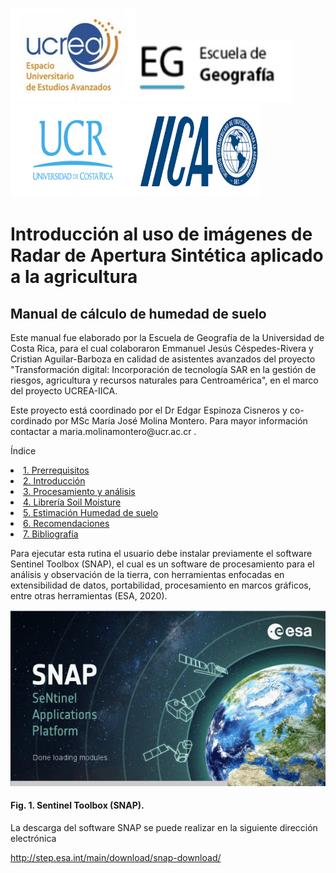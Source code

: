 <img src="ucrea.jpg" width="200" height="150"><img src="eg.jpg" width="250" height="100"><img src="ucr.jpg" width="200" height="150"><img src="iica.png" width="200" height="150">

<h1>Introducción al uso de imágenes de Radar de Apertura Sintética aplicado a la agricultura</h1> 
<h2>Manual de cálculo de humedad de suelo</h2> 

<p>Este manual fue elaborado por la Escuela de Geografía de la Universidad de Costa Rica, para el cual colaboraron Emmanuel Jesús Céspedes-Rivera y Cristian Aguilar-Barboza en calidad de asistentes avanzados del proyecto "Transformación digital: Incorporación de tecnología SAR en la gestión de riesgos, agricultura y recursos naturales para Centroamérica", en el marco del proyecto UCREA-IICA.</p>
<p>Este proyecto está coordinado por el Dr Edgar Espinoza Cisneros y co-cordinado por MSc María José Molina Montero. Para mayor información contactar a maria.molinamontero@ucr.ac.cr .</p>


<p>Índice</p> 

<li><a href="#Sección1">1. Prerrequisitos</a></li>
<li><a href="#Sección2">2. Introducción</a></li>
<li><a href="#Sección3">3. Procesamiento y análisis</a></li>
<li><a href="#Sección4">4. Librería Soil Moisture</a></li>
<li><a href="#Sección5">5. Estimación Humedad de suelo</a></li>
<li><a href="#Sección6">6. Recomendaciones</a></li>
<li><a href="#Sección7">7. Bibliografía</a></li>


<p>Para ejecutar esta rutina el usuario debe instalar previamente el software Sentinel Toolbox (SNAP), el cual es un software de procesamiento para el análisis y observación de la tierra, con herramientas enfocadas en extensibilidad de datos, portabilidad, procesamiento en marcos gráficos, entre otras herramientas (ESA, 2020).</p>

<img src="SNAP.png" />
<h4 id="Sección3">Fig. 1. Sentinel Toolbox (SNAP).</h4>

<p>La descarga del software SNAP se puede realizar en la siguiente dirección electrónica</p> 
<p><a href="http://step.esa.int/main/download/snap-download/" target="_blank">http://step.esa.int/main/download/snap-download/</a></p> 
